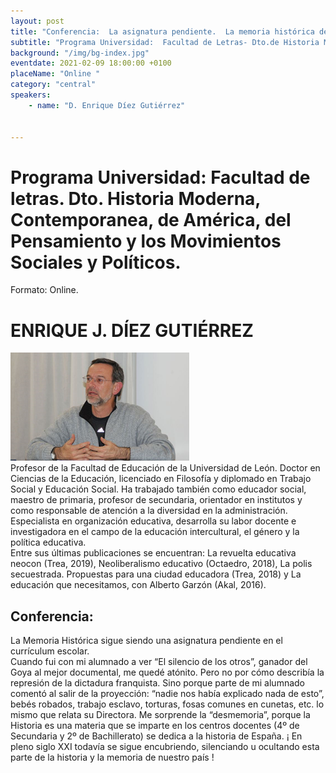 ```yaml
---
layout: post
title: "Conferencia:  La asignatura pendiente.  La memoria histórica democrática en los libros de texto escolares"
subtitle: "Programa Universidad:  Facultad de Letras- Dto.de Historia Moderna, Contemporanea..."
background: "/img/bg-index.jpg"
eventdate: 2021-02-09 18:00:00 +0100
placeName: "Online "
category: "central"
speakers:
    - name: "D. Enrique Díez Gutiérrez"

   
---
```

# Programa Universidad:  Facultad de letras.  Dto. Historia Moderna, Contemporanea, de América, del Pensamiento y los Movimientos Sociales y Políticos.    
Formato:  Online.  



# ENRIQUE J. DÍEZ GUTIÉRREZ  
![cartel](/img/posts/diezgutierrez.png)  
Profesor de la Facultad de Educación de la Universidad de León. Doctor en Ciencias de la Educación, licenciado en Filosofía y diplomado en Trabajo Social y Educación Social. Ha trabajado también como educador social, maestro de primaria, profesor de secundaria, orientador en institutos y como responsable de atención a la diversidad en la administración. Especialista en organización educativa, desarrolla su labor docente e investigadora en el campo de la educación intercultural, el género y la política educativa.  
Entre sus últimas publicaciones se encuentran: La revuelta educativa neocon (Trea, 2019), Neoliberalismo educativo (Octaedro, 2018), La polis secuestrada. Propuestas para una ciudad educadora (Trea, 2018) y La educación que necesitamos, con Alberto Garzón (Akal, 2016).


## Conferencia:  
La Memoria Histórica sigue siendo una asignatura pendiente en el currículum escolar.  
Cuando fui con mi alumnado a ver “El silencio de los otros”, ganador del Goya al mejor documental, me quedé atónito. Pero no por cómo describía la represión de la dictadura franquista. Sino porque parte de mi alumnado comentó al salir de la proyección: “nadie nos había explicado nada de esto”, bebés robados, trabajo esclavo, torturas, fosas comunes en cunetas, etc. lo mismo que relata su Directora.
Me sorprende la “desmemoria”, porque la Historia es una materia que se imparte en los centros docentes (4º de Secundaria y 2º de Bachillerato) se dedica a la historia de España.
¡ En pleno siglo XXI todavía se sigue encubriendo, silenciando u ocultando esta parte de la historia y la memoria de nuestro país !
